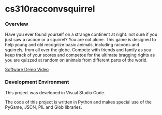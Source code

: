 # cs310racconvsquirrel
### Overview

Have you ever found yourself on a strange continent at night. not sure if you just saw a racoon or a squirrel? You are not alone. This game is designed to help young and old recognize basic animals, including racoons and squirrels, from all over the globe. Compete with friends and family as you keep track of your scores and competoe for the ultimate bragging rights as you are quizzed at random on animals from different parts of the world. 

[Software Demo Video](https://www.youtube.com)

### Development Environment

This project was developed in Visual Studio Code.

The code of this project is written in Python and makes special use of the PyGame, JSON, PIL and Glob libraries.

